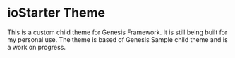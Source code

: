 # ioStarter Theme
This is a custom child theme for Genesis Framework. It is still being built for my personal use. The theme is based of Genesis Sample child theme and is a work on progress. 